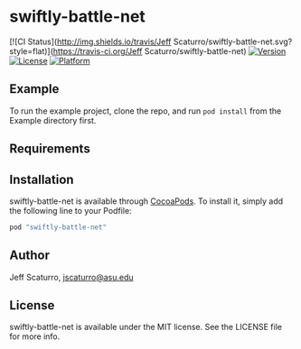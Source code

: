 # swiftly-battle-net

[![CI Status](http://img.shields.io/travis/Jeff Scaturro/swiftly-battle-net.svg?style=flat)](https://travis-ci.org/Jeff Scaturro/swiftly-battle-net)
[![Version](https://img.shields.io/cocoapods/v/swiftly-battle-net.svg?style=flat)](http://cocoapods.org/pods/swiftly-battle-net)
[![License](https://img.shields.io/cocoapods/l/swiftly-battle-net.svg?style=flat)](http://cocoapods.org/pods/swiftly-battle-net)
[![Platform](https://img.shields.io/cocoapods/p/swiftly-battle-net.svg?style=flat)](http://cocoapods.org/pods/swiftly-battle-net)

## Example

To run the example project, clone the repo, and run `pod install` from the Example directory first.

## Requirements

## Installation

swiftly-battle-net is available through [CocoaPods](http://cocoapods.org). To install
it, simply add the following line to your Podfile:

```ruby
pod "swiftly-battle-net"
```

## Author

Jeff Scaturro, jscaturro@asu.edu

## License

swiftly-battle-net is available under the MIT license. See the LICENSE file for more info.
